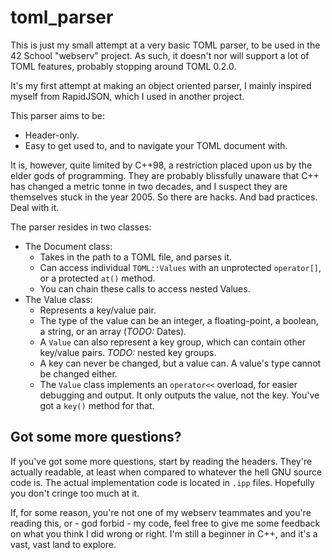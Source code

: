 # toml_parser
This is just my small attempt at a very basic TOML parser, to be used in the 42 School "webserv" project. As such, it doesn't nor will support a lot of TOML features, probably stopping around TOML 0.2.0.

It's my first attempt at making an object oriented parser, I mainly inspired myself from RapidJSON, which I used in another project.

This parser aims to be:
- Header-only.
- Easy to get used to, and to navigate your TOML document with.

It is, however, quite limited by C++98, a restriction placed upon us by the elder gods of programming. They are probably blissfully unaware that C++ has changed a metric tonne in two decades, and I suspect they are themselves stuck in the year 2005. So there are hacks. And bad practices. Deal with it.

The parser resides in two classes:
- The Document class:
	- Takes in the path to a TOML file, and parses it.
	- Can access individual `TOML::Values` with an unprotected `operator[]`, or a protected `at()` method.
	- You can chain these calls to access nested Values.
- The Value class:
	- Represents a key/value pair.
	- The type of the value can be an integer, a floating-point, a boolean, a string, or an array (_TODO:_ Dates).
	- A `Value` can also represent a key group, which can contain other key/value pairs. _TODO:_ nested key groups.
	- A key can never be changed, but a value can. A value's type cannot be changed either.
	- The `Value` class implements an `operator<<` overload, for easier debugging and output. It only outputs the value, not the key. You've got a `key()` method for that.

## Got some more questions?
If you've got some more questions, start by reading the headers. They're actually readable, at least when compared to whatever the hell GNU source code is. The actual implementation code is located in `.ipp` files. Hopefully you don't cringe too much at it.

If, for some reason, you're not one of my webserv teammates and you're reading this, or - god forbid - my code, feel free to give me some feedback on what you think I did wrong or right. I'm still a beginner in C++, and it's a vast, vast land to explore.
